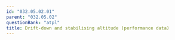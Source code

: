 ```yaml
---
id: "032.05.02.01"
parent: "032.05.02"
questionBank: "atpl"
title: Drift-down and stabilising altitude (performance data)
---
```

